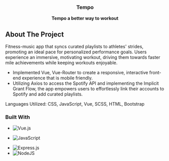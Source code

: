 <a name="readme-top"></a>

<!-- PROJECT SHIELDS -->
<!--
*** I'm using markdown "reference style" links for readability.
*** Reference links are enclosed in brackets [ ] instead of parentheses ( ).
*** See the bottom of this document for the declaration of the reference variables
*** for contributors-url, forks-url, etc. This is an optional, concise syntax you may use.
*** https://www.markdownguide.org/basic-syntax/#reference-style-links
-->


<!-- PROJECT LOGO -->
<br />
<div align="center">
   
  <!-- THE TITLE OF THE PROJECT -->
  <h3 align="center">Tempo</h3>

  <!-- A BRIEF DESCRIPTION OF THE PROJECT -->
  <p align="center">
    <b>Tempo a better way to workout</b>
  </p>
</div>

<!-- ABOUT THE PROJECT -->
## About The Project

Fitness-music app that syncs curated playlists to athletes' strides, promoting an ideal pace for personalized performance goals. Users experience an immersive, motivating workout, driving them towards faster mile achievements while keeping workouts enjoyable.
<ul>
<li>Implemented Vue, Vue-Router to create a responsive, interactive front-end experience that is mobile friendly.</li>
<li>Utilizing Axios to access the Spotify API and implementing the Implicit Grant Flow, the app empowers users to effortlessly link their accounts to Spotify and add curated playlists.</li>
</ul>
Languages Utilized: CSS, JavaScript, Vue, SCSS, HTML, Bootstrap

### Built With

* ![Vue.js](https://img.shields.io/badge/vuejs-%2335495e.svg?style=for-the-badge&logo=vuedotjs&logoColor=%234FC08D)
<!-- * ![.Net](https://img.shields.io/badge/.NET-5C2D91?style=for-the-badge&logo=.net&logoColor=white) -->
* ![JavaScript](https://img.shields.io/badge/javascript-%23323330.svg?style=for-the-badge&logo=javascript&logoColor=%23F7DF1E)
<!-- * ![C#](https://img.shields.io/badge/c%23-%23239120.svg?style=for-the-badge&logo=c-sharp&logoColor=white) -->
* ![Express.js](https://img.shields.io/badge/express.js-%23404d59.svg?style=for-the-badge&logo=express&logoColor=%2361DAFB)
* ![NodeJS](https://img.shields.io/badge/node.js-6DA55F?style=for-the-badge&logo=node.js&logoColor=white)
